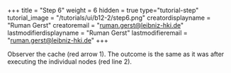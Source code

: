 +++
title = "Step 6"
weight = 6
hidden = true
type="tutorial-step"
tutorial_image = "/tutorials/ui/b12-2/step6.png"
creatordisplayname = "Ruman Gerst"
creatoremail = "ruman.gerst@leibniz-hki.de"
lastmodifierdisplayname = "Ruman Gerst"
lastmodifieremail = "ruman.gerst@leibniz-hki.de"
+++

Observer the cache (red arrow 1). The outcome is the same as it was after executing the individual nodes (red line 2).